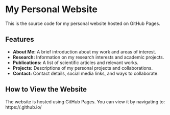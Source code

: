 # My Personal Website

This is the source code for my personal website hosted on GitHub Pages.

## Features
- **About Me:** A brief introduction about my work and areas of interest.
- **Research:** Information on my research interests and academic projects.
- **Publications:** A list of scientific articles and relevant works.
- **Projects:** Descriptions of my personal projects and collaborations.
- **Contact:** Contact details, social media links, and ways to collaborate.

## How to View the Website
The website is hosted using GitHub Pages. You can view it by navigating to:
https://<williamfernandoc-p>.github.io/
